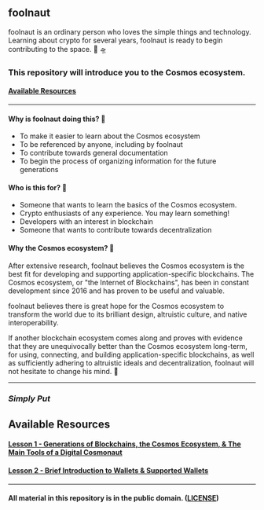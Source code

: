 ## **foolnaut**

foolnaut is an ordinary person who loves the simple things and technology. Learning about crypto for several years, foolnaut is ready to begin contributing to the space. 🌌 🛸

### **This repository will introduce you to the Cosmos ecosystem.**

#### [Available Resources](#available-resources-1)

---

#### Why is foolnaut doing this? 👀
- To make it easier to learn about the Cosmos ecosystem
- To be referenced by anyone, including by foolnaut
- To contribute towards general documentation
- To begin the process of organizing information for the future generations

#### Who is this for? 🤔
- Someone that wants to learn the basics of the Cosmos ecosystem.
- Crypto enthusiasts of any experience. You may learn something!
- Developers with an interest in blockchain
- Someone that wants to contribute towards decentralization

#### Why the Cosmos ecosystem? 💜
After extensive research, foolnaut believes the Cosmos ecosystem is the best fit for developing and supporting application-specific blockchains. The Cosmos ecosystem, or "the Internet of Blockchains", has been in constant development since 2016 and has proven to be useful and valuable.

foolnaut believes there is great hope for the Cosmos ecosystem to transform the world due to its brilliant design, altruistic culture, and native interoperability.

If another blockchain ecosystem comes along and proves with evidence that they are unequivocally better than the Cosmos ecosystem long-term, for using, connecting, and building application-specific blockchains, as well as sufficiently adhering to altruistic ideals and decentralization, foolnaut will not hesitate to change his mind. 🙏

---

### ___Simply Put___
## **Available Resources**

#### [Lesson 1 - Generations of Blockchains, the Cosmos Ecosystem, & The Main Tools of a Digital Cosmonaut](lesson_1.md)

#### [Lesson 2 - Brief Introduction to Wallets & Supported Wallets](lesson_2.md)



---

#### **All material in this repository is in the public domain.** ([LICENSE](LICENSE.md))
